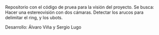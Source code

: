Repositorio con el código de pruea para la visión del proyecto.
Se busca:
Hacer una estereovisión con dos cámaras.
Detectar los arucos para delimitar el ring, y los ubots.

Desarrollo: Álvaro Viña y Sergio Lugo
